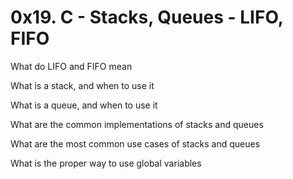 # 0x19. C - Stacks, Queues - LIFO, FIFO


What do LIFO and FIFO mean

What is a stack, and when to use it

What is a queue, and when to use it


What are the common implementations of stacks and queues

What are the most common use cases of stacks and queues

What is the proper way to use global variables

